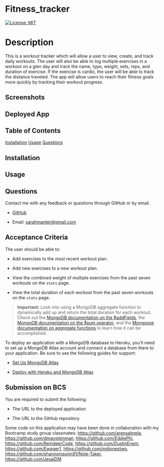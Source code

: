 # Fitness_tracker

[![License: MIT](https://img.shields.io/badge/License-MIT-yellow.svg)](https://opensource.org/licenses/${data.projectLicense})

# Description

<!-- Some wording taken from instructions readme -->

This is a workout tracker which will allow a user to view, create, and track daily workouts. The user will also be able to log multiple exercises in a workout on a gien day and track the name, type, weight, sets, reps, and duration of exercise. If the exercise is cardio, the user will be able to track the distance traveled. The app will allow users to reach their fitness goals more quickly by tracking their workout progress.

## Screenshots

## Deployed App

## Table of Contents

[Installation](#Installation)
[Usage](#Usage)
[Questions](#Questions)

## Installation

## Usage

## Questions

Contact me with any feedback or questions through GitHub or by email.

- [GitHub](https://github.com/smanter82)

- Email: sarahmanter@gmail.com

## Acceptance Criteria

The user should be able to:

- Add exercises to the most recent workout plan.

- Add new exercises to a new workout plan.

- View the combined weight of multiple exercises from the past seven workouts on the `stats` page.

- View the total duration of each workout from the past seven workouts on the `stats` page.

> **Important:** Look into using a MongoDB aggregate function to dynamically add up and return the total duration for each workout. Check out the [MongoDB documentation on the $addFields](https://docs.mongodb.com/manual/reference/operator/aggregation/addFields/), the [MongoDB documentation on the $sum operator](https://docs.mongodb.com/manual/reference/operator/aggregation/sum/), and the [Mongoose documentation on aggregate functions](https://mongoosejs.com/docs/api.html#aggregate_Aggregate) to learn how it can be accomplished.

To deploy an application with a MongoDB database to Heroku, you'll need to set up a MongoDB Atlas account and connect a database from there to your application. Be sure to use the following guides for support:

- [Set Up MongoDB Atlas](../04-Important/MongoAtlas-Setup.md)

- [Deploy with Heroku and MongoDB Atlas](../04-Important/MongoAtlas-Deploy.md)

## Submission on BCS

You are required to submit the following:

- The URL to the deployed application

- The URL to the GitHub repository

Some code on this application may have been done in collaboration with my Bootcamp study group classmates: https://github.com/arensalmela, https://github.com/dmaysteinman, https://github.com/EddiePhi, https://github.com/ReindeerCode, https://github.com/DustinErwin, https://github.com/Ewager1, https://github.com/mdjonestwo, https://github.com/shannonquinn91/Note-Taker, https://github.com/JesalDM
